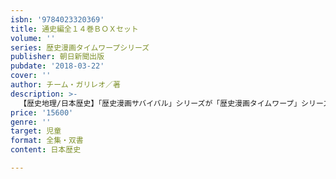 ```yaml
---
isbn: '9784023320369'
title: 通史編全１４巻ＢＯＸセット
volume: ''
series: 歴史漫画タイムワープシリーズ
publisher: 朝日新聞出版
pubdate: '2018-03-22'
cover: ''
author: チーム・ガリレオ／著
description: >-
  【歴史地理/日本歴史】「歴史漫画サバイバル」シリーズが「歴史漫画タイムワープ」シリーズに名前を変えてパワーアップ。歴史学習を掘り下げた学習コラム８ページ増の増補改訂版。別巻「重要人物で覚える日本の歴史」の特典付き。
price: '15600'
genre: ''
target: 児童
format: 全集・双書
content: 日本歴史

---
```

